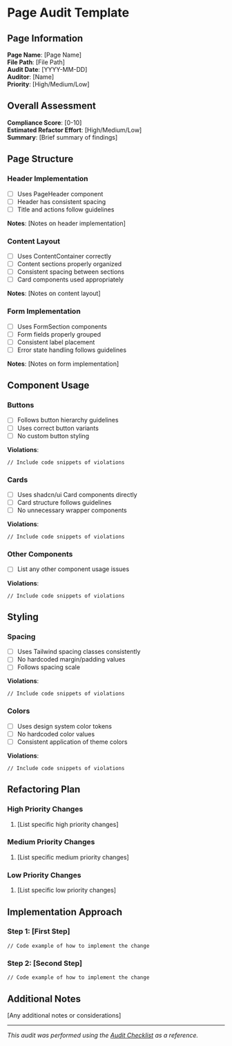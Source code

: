 # Page Audit Template

## Page Information

**Page Name**: [Page Name]  
**File Path**: [File Path]  
**Audit Date**: [YYYY-MM-DD]  
**Auditor**: [Name]  
**Priority**: [High/Medium/Low]

## Overall Assessment

**Compliance Score**: [0-10]  
**Estimated Refactor Effort**: [High/Medium/Low]  
**Summary**: [Brief summary of findings]

## Page Structure

### Header Implementation

- [ ] Uses PageHeader component
- [ ] Header has consistent spacing
- [ ] Title and actions follow guidelines

**Notes**: [Notes on header implementation]

### Content Layout

- [ ] Uses ContentContainer correctly
- [ ] Content sections properly organized
- [ ] Consistent spacing between sections
- [ ] Card components used appropriately

**Notes**: [Notes on content layout]

### Form Implementation

- [ ] Uses FormSection components
- [ ] Form fields properly grouped
- [ ] Consistent label placement
- [ ] Error state handling follows guidelines

**Notes**: [Notes on form implementation]

## Component Usage

### Buttons

- [ ] Follows button hierarchy guidelines
- [ ] Uses correct button variants
- [ ] No custom button styling

**Violations**:

```tsx
// Include code snippets of violations
```

### Cards

- [ ] Uses shadcn/ui Card components directly
- [ ] Card structure follows guidelines
- [ ] No unnecessary wrapper components

**Violations**:

```tsx
// Include code snippets of violations
```

### Other Components

- [ ] List any other component usage issues

**Violations**:

```tsx
// Include code snippets of violations
```

## Styling

### Spacing

- [ ] Uses Tailwind spacing classes consistently
- [ ] No hardcoded margin/padding values
- [ ] Follows spacing scale

**Violations**:

```tsx
// Include code snippets of violations
```

### Colors

- [ ] Uses design system color tokens
- [ ] No hardcoded color values
- [ ] Consistent application of theme colors

**Violations**:

```tsx
// Include code snippets of violations
```

## Refactoring Plan

### High Priority Changes

1. [List specific high priority changes]

### Medium Priority Changes

1. [List specific medium priority changes]

### Low Priority Changes

1. [List specific low priority changes]

## Implementation Approach

### Step 1: [First Step]

```tsx
// Code example of how to implement the change
```

### Step 2: [Second Step]

```tsx
// Code example of how to implement the change
```

## Additional Notes

[Any additional notes or considerations]

---

_This audit was performed using the [Audit Checklist](../../audit-checklist.md) as a reference._
